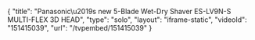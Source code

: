 {
    "title": "Panasonic\u2019s new 5-Blade Wet-Dry Shaver ES-LV9N-S MULTI-FLEX 3D HEAD",
    "type": "solo",
    "layout": "iframe-static",
    "videoId": "151415039",
    "url": "\/tvpembed\/151415039"
}